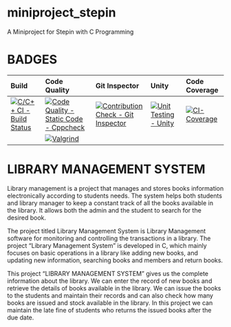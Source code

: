 # miniproject_stepin
A Miniproject for Stepin  with C Programming


# BADGES

|Build|Code Quality|Git Inspector|Unity|Code Coverage|
|:----|:-----------|:------------|:----|:------------|
|[![C/C++ CI - Build Status](https://github.com/ajay7997/miniproject_stepin/actions/workflows/c-cpp.yml/badge.svg)](https://github.com/ajay7997/miniproject_stepin/actions/workflows/c-cpp.yml)|[![Code Quality - Static Code - Cppcheck](https://github.com/ajay7997/miniproject_stepin/actions/workflows/cppcheck.yml/badge.svg)](https://github.com/ajay7997/miniproject_stepin/actions/workflows/cppcheck.yml)|[![Contribution Check - Git Inspector](https://github.com/ajay7997/miniproject_stepin/actions/workflows/gitinspector.yml/badge.svg)](https://github.com/ajay7997/miniproject_stepin/actions/workflows/gitinspector.yml)|[![Unit Testing - Unity](https://github.com/ajay7997/miniproject_stepin/actions/workflows/unity.yml/badge.svg)](https://github.com/ajay7997/miniproject_stepin/actions/workflows/unity.yml)|[![CI-Coverage](https://github.com/ajay7997/miniproject_stepin/actions/workflows/gcov.yml/badge.svg)](https://github.com/ajay7997/miniproject_stepin/actions/workflows/gcov.yml)|
||[![Valgrind](https://github.com/ajay7997/miniproject_stepin/actions/workflows/Valgrind.yml/badge.svg)](https://github.com/ajay7997/miniproject_stepin/actions/workflows/Valgrind.yml)||||





# **LIBRARY MANAGEMENT SYSTEM**

Library management is a project that manages and stores books information electronically according to students needs. The system helps both students and library manager to keep a constant track of all the books available in the library. It allows both the admin and the student to search for the desired book.

The project titled Library Management System is Library Management software for monitoring and controlling the transactions in a library. The project “Library Management System” is developed in C, which mainly focuses on basic operations in a library like adding new books, and updating new information, searching books and members and return books.

This project “LIBRARY MANAGEMENT SYSTEM” gives us the complete information about the library. We can enter the record of new books and retrieve the details of books available in the library. We can issue the books to the students and maintain their records and can also check how many books are issued and stock available in the library. In this project we can maintain the late fine of students who returns the issued books after the due date.
